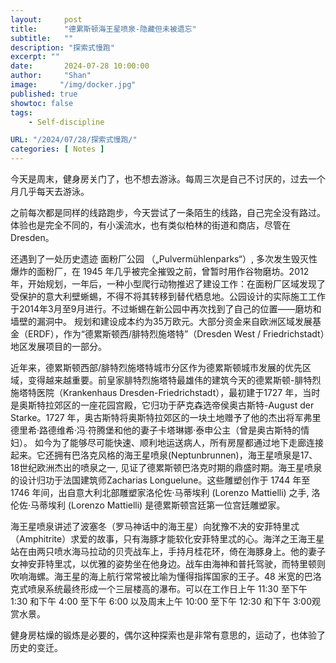 ```yaml
---
layout:     post
title:      "德累斯顿海王星喷泉-隐藏但未被遗忘"
subtitle:   ""
description: "探索式慢跑"
excerpt: ""
date:       2024-07-28 10:00:00
author:     "Shan"
image:     "/img/docker.jpg"
published: true
showtoc: false 
tags:
    - Self-discipline

URL: "/2024/07/28/探索式慢跑/"
categories: [ Notes ]
---
```




今天是周末，健身房关门了，也不想去游泳。每周三次是自己不讨厌的，过去一个月几乎每天去游泳。

之前每次都是同样的线路跑步，今天尝试了一条陌生的线路，自己完全没有路过。体验也是完全不同的，有小溪流水，也有类似柏林的街道和商店，尽管在Dresden。

还遇到了一处历史遗迹 面粉厂公园 （„Pulvermühlenparks“）, 多次发生毁灭性爆炸的面粉厂，在 1945 年几乎被完全摧毁之前，曾暂时用作谷物磨坊。2012年，开始规划，一年后，一种小型爬行动物推迟了建设工作：在面粉厂区域发现了受保护的意大利壁蜥蜴，不得不将其转移到替代栖息地。公园设计的实际施工工作于2014年3月至9月进行。不过蜥蜴在新公园中再次找到了自己的位置——磨坊和墙壁的漏洞中。 规划和建设成本约为35万欧元。大部分资金来自欧洲区域发展基金（ERDF），作为“德累斯顿西/腓特烈施塔特”（Dresden West / Friedrichstadt）地区发展项目的一部分。

近年来，德累斯顿西部/腓特烈施塔特城市分区作为德累斯顿城市发展的优先区域，变得越来越重要。前皇家腓特烈施塔特最雄伟的建筑今天的德累斯顿-腓特烈施塔特医院（Krankenhaus Dresden-Friedrichstadt），最初建于1727 年，当时是奥斯特拉郊区的一座花园宫殿，它归功于萨克森选帝侯奥古斯特-August der Starke。1727 年，奥古斯特将奥斯特拉郊区的一块土地赠予了他的杰出将军弗里德里希·路德维希·冯·符腾堡和他的妻子卡塔琳娜·泰申公主（曾是奥古斯特的情妇）。 如今为了能够尽可能快速、顺利地运送病人，所有房屋都通过地下走廊连接起来。它还拥有巴洛克风格的海王星喷泉(Neptunbrunnen)，海王星喷泉是17、18世纪欧洲杰出的喷泉之一, 见证了德累斯顿巴洛克时期的鼎盛时期。海王星喷泉的设计归功于法国建筑师Zacharias Longuelune。这些雕塑创作于 1744 年至 1746 年间，出自意大利北部雕塑家洛伦佐·马蒂埃利 (Lorenzo Mattielli) 之手, 洛伦佐·马蒂埃利 (Lorenzo Mattielli) 是德累斯顿宫廷第一位宫廷雕塑家。

海王星喷泉讲述了波塞冬（罗马神话中的海王星）向犹豫不决的安菲特里忒（Amphitrite）求爱的故事，只有海豚才能软化安菲特里忒的心。海洋之王海王星站在由两只喷水海马拉动的贝壳战车上，手持月桂花环，倚在海豚身上。他的妻子女神安菲特里忒，以优雅的姿势坐在他身边。战车由海神和普托驾驶，而特里顿则吹响海螺。海王星的海上航行常常被比喻为懂得指挥国家的王子。48 米宽的巴洛克式喷泉系统最终形成一个三层楼高的瀑布。可以在工作日上午 11:30 至下午 1:30 和下午 4:00 至下午 6:00 以及周末上午 10:00 至下午 12:30 和下午 3:00观赏水景。

健身房枯燥的锻炼是必要的，偶尔这种探索也是非常有意思的，运动了，也体验了历史的变迁。


